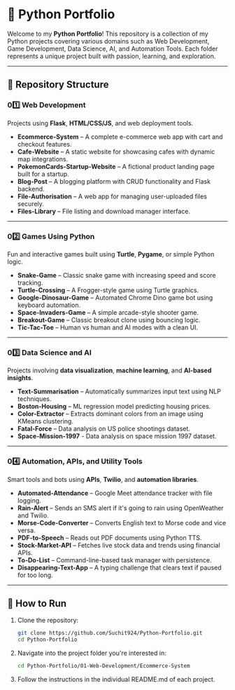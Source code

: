 # 🐍 Python Portfolio

Welcome to my **Python Portfolio**! This repository is a collection of my Python projects covering various domains such as Web Development, Game Development, Data Science, AI, and Automation Tools. Each folder represents a unique project built with passion, learning, and exploration.

---

## 📁 Repository Structure

### 01️⃣ Web Development
Projects using **Flask**, **HTML/CSS/JS**, and web deployment tools.

- **Ecommerce-System** – A complete e-commerce web app with cart and checkout features.
- **Cafe-Website** – A static website for showcasing cafes with dynamic map integrations.
- **PokemonCards-Startup-Website** – A fictional product landing page built for a startup.
- **Blog-Post** – A blogging platform with CRUD functionality and Flask backend.
- **File-Authorisation** – A web app for managing user-uploaded files securely.
- **Files-Library** – File listing and download manager interface.

---

### 02️⃣ Games Using Python
Fun and interactive games built using **Turtle**, **Pygame**, or simple Python logic.

- **Snake-Game** – Classic snake game with increasing speed and score tracking.
- **Turtle-Crossing** – A Frogger-style game using Turtle graphics.
- **Google-Dinosaur-Game** – Automated Chrome Dino game bot using keyboard automation.
- **Space-Invaders-Game** – A simple arcade-style shooter game.
- **Breakout-Game** – Classic breakout clone using bouncing logic.
- **Tic-Tac-Toe** – Human vs human and AI modes with a clean UI.

---

### 03️⃣ Data Science and AI
Projects involving **data visualization**, **machine learning**, and **AI-based insights**.

- **Text-Summarisation** – Automatically summarizes input text using NLP techniques.
- **Boston-Housing** – ML regression model predicting housing prices.
- **Color-Extractor** – Extracts dominant colors from an image using KMeans clustering.
- **Fatal-Force** – Data analysis on US police shootings dataset.
- **Space-Mission-1997** - Data analysis on space mission 1997 dataset.

---

### 04️⃣ Automation, APIs, and Utility Tools
Smart tools and bots using **APIs**, **Twilio**, and **automation libraries**.

- **Automated-Attendance** – Google Meet attendance tracker with file logging.
- **Rain-Alert** – Sends an SMS alert if it's going to rain using OpenWeather and Twilio.
- **Morse-Code-Converter** – Converts English text to Morse code and vice versa.
- **PDF-to-Speech** – Reads out PDF documents using Python TTS.
- **Stock-Market-API** – Fetches live stock data and trends using financial APIs.
- **To-Do-List** – Command-line-based task manager with persistence.
- **Disappearing-Text-App** – A typing challenge that clears text if paused for too long.

---

## 🚀 How to Run

1. Clone the repository:
   ```bash
   git clone https://github.com/Suchit924/Python-Portfolio.git
   cd Python-Portfolio

2. Navigate into the project folder you're interested in:
   ```bash
   cd Python-Portfolio/01-Web-Development/Ecommerce-System
3. Follow the instructions in the individual README.md of each project.
